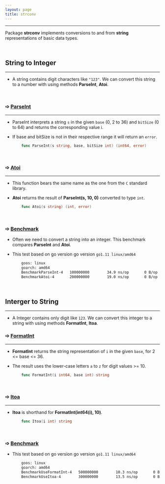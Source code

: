 ```yaml
---
layout: page
title: strconv
---
```

***

Package __strconv__ implements conversions to and from __string__ representations of basic data types.

&nbsp;

## String to Integer
***

* A string contains digit characters like `"123"`. We can convert this string to a number with using methods __ParseInt__, __Atoi__.

&nbsp;

### ➩ [ParseInt](https://play.golang.org/p/b7eud5F9nQ0)
***

* ParseInt interprets a string `s` in the given `base` (0, 2 to 36) and `bitSize` (0 to 64) and returns the corresponding value i.

* If base and bitSize is not in their respective range it will return an `error`.

    ```go
        func ParseInt(s string, base, bitSize int) (int64, error)
    ```

&nbsp;

### ➩ [Atoi](https://play.golang.org/p/rI_TaO5bOig)
***

* This function bears the same name as the one from the `C` standard library.

* __Atoi__ returns the result of __ParseInt(s, 10, 0)__ converted to type `int`.

    ```go
        func Atoi(s string) (int, error)
    ```
&nbsp;

### ➩ [Benchmark](https://github.com/g-kutty/go-packages/blob/master/examples/strconv/to_int/example_test.go)

* Often we need to convert a string into an integer. This benchmark compares __ParseInt__ and __Atoi__.

* This test based on go version go version `go1.11 linux/amd64`

    ```sh
        goos: linux
        goarch: amd64
        BenchmarkParseInt-4   100000000        34.9 ns/op       0 B/op       0 allocs/op
        BenchmarkAtoi-4       200000000        19.0 ns/op       0 B/op       0 allocs/op
    ```

&nbsp;

## Interger to String
***

* A Integer contains only digit like `123`. We can convert this integer to a string with using methods __FormatInt__, __Itoa__.

### ➩ [FormatInt](https://play.golang.org/p/WKsxy73aDdw)
***

* __FormatInt__ returns the string representation of `i` in the given `base`, for 2 <= base <= 36.

* The result uses the lower-case letters `a` to `z` for digit values >= 10.

    ```go
        func FormatInt(i int64, base int) string
    ```
&nbsp;

### ➩ [Itoa](https://play.golang.org/p/BlKb8Q6_xjv)
***

* __Itoa__ is shorthand for __FormatInt(int64(i), 10)__.

    ```go
        func Itoa(i int) string
    ```
&nbsp;

### ➩ [Benchmark](https://github.com/g-kutty/go-packages/blob/master/examples/strconv/to_string/example_test.go)

* This test based on go version go version `go1.11 linux/amd64`

    ```sh
        goos: linux
        goarch: amd64
        BenchmarkUseFormatInt-4   500000000        10.3 ns/op       0 B/op       0 allocs/op
        BenchmarkUseItoa-4        300000000        13.5 ns/op       0 B/op       0 allocs/op
    ```
